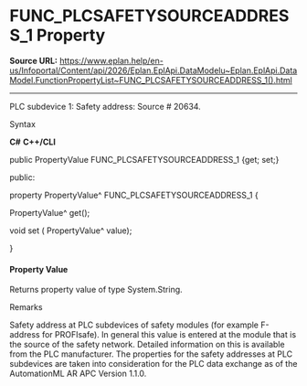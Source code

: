 # FUNC_PLCSAFETYSOURCEADDRESS_1 Property

**Source URL:** https://www.eplan.help/en-us/Infoportal/Content/api/2026/Eplan.EplApi.DataModelu~Eplan.EplApi.DataModel.FunctionPropertyList~FUNC_PLCSAFETYSOURCEADDRESS_1().html

---

PLC subdevice 1: Safety address: Source # 20634.

Syntax

**C#**
**C++/CLI**


public PropertyValue FUNC_PLCSAFETYSOURCEADDRESS_1 {get; set;}

public:

property PropertyValue^ FUNC_PLCSAFETYSOURCEADDRESS_1 {

   PropertyValue^ get();

   void set (    PropertyValue^ value);

}


#### Property Value

Returns property value of type System.String.

Remarks

Safety address at PLC subdevices of safety modules (for example F-address for PROFIsafe). In general this value is entered at the module that is the source of the safety network. Detailed information on this is available from the PLC manufacturer. The properties for the safety addresses at PLC subdevices are taken into consideration for the PLC data exchange as of the AutomationML AR APC Version 1.1.0.
